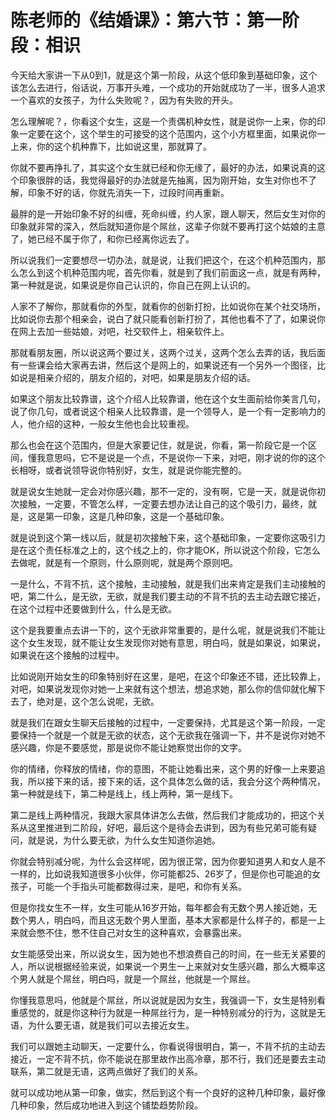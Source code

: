 # 陈老师的《结婚课》：第六节：第一阶段：相识

今天给大家讲一下从0到1，就是这个第一阶段，从这个低印象到基础印象，这个该怎么去进行，俗话说，万事开头难，一个成功的开始就成功了一半，很多人追求一个喜欢的女孩子，为什么失败呢？，因为有失败的开头。

怎么理解呢？，你看这个女生，这是一个责偶机种女性，就是说你一上来，你的印象一定要在这个，这个举生的可接受的这个范围内，这个小方框里面，如果说你一上来，你的这个机种靠下，比如说这里，那就算了。

你就不要再挣扎了，其实这个女生就已经和你无缘了，最好的办法，如果说真的这个印象很胖的话，我觉得最好的办法就是先抽离，因为刚开始，女生对你也不了解，印象不好的话，你就先消失一下，过段时间再重新。

最胖的是一开始印象不好的纠缠，死命纠缠，约人家，跟人聊天，然后女生对你的印象就非常的深入，然后就知道你是个屌丝，这辈子你就不要再打这个姑娘的主意了，她已经不属于你了，和你已经离你远去了。

所以说我们一定要想尽一切办法，就是说，让我们把这个，在这个机种范围内，那么怎么到这个机种范围内呢，首先你看，就是到了我们前面这一点，就是有两种，第一种就是说，如果说是你自己认识的，你自己在网上认识的。

人家不了解你，那就看你的外型，就看你的创新打扮，比如说你在某个社交场所，比如说你去那个相亲会，说白了就只能看创新打扮了，其他也看不了了，如果说你在网上去加一些姑娘，对吧，社交软件上，相亲软件上。

那就看朋友圈，所以说这两个要过关，这两个过关，这两个怎么去弄的话，我后面有一些课会给大家再去讲，然后这个是网上的，如果说还有一个另外一个图径，比如说是相亲介绍的，朋友介绍的，对吧，如果是朋友介绍的话。

如果这个朋友比较靠谱，这个介绍人比较靠谱，他在这个女生面前给你美言几句，说了你几句，或者说这个相亲人比较靠谱，是一个领导人，是一个有一定影响力的人，他介绍的这种，一般女生他也会比较重视。

那么也会在这个范围内，但是大家要记住，就是说，你看，第一阶段它是一个区间，懂我意思吗，它不是说是一个点，不是说你一下来，对吧，刚才说的你的这个长相呀，或者说领导说你特别好，女生，就是说你能完整的。

就是说女生她就一定会对你感兴趣，那不一定的，没有啊，它是一天，就是说你初次接触，一定要，不管怎么样，一定要去想办法让自己的这个吸引力，最终，就是，这是第一印象，这是几种印象，这是一个基础印象。

就是说到这个第一线以后，就是初次接触下来，这个基础印象，一定要你这吸引力是在这个责任标准之上的，这个线之上的，你才能OK，所以说这个阶段，它怎么去做呢，就是有一个原则，什么原则呢，就是两个原则吧。

一是什么，不背不抗，这个接触，主动接触，就是我们出来肯定是我们主动接触的吧，第二什么，是无欲，无欲，就是我们要主动的不背不抗的去主动去跟它接近，在这个过程中还要做到什么，什么是无欲。

这个是我要重点去讲一下的，这个无欲非常重要的，是什么呢，就是说我们不能让这个女生发现，就不能让女生发现你对她有意思，明白吗，就是如果说，如果说，如果说在这个接触的过程中。

比如说刚开始女生的印象特别好在这里，是吧，在这个印象还不错，还比较靠上，对吧，如果说发现你对她一上来就有这个想法，想追求她，那么你的信仰就化解下去了，绝对是，这个怎么说呢，无欲。

就是我们在跟女生聊天后接触的过程中，一定要保持，尤其是这个第一阶段，一定要保持一个就是一个就是无欲的状态，这个无欲我在强调一下，并不是说你对她不感兴趣，你是不要感觉，那是说你不能让她察觉出你的文字。

你的情绪，你释放的情绪，你的意图，不能让她看出来，这个男的好像一上来要追我，所以接下来的话，接下来的话，这个具体怎么做的话，我会分这个两种情况，第一种就是线下，第二种是线上，线上两种，第一是线下。

第二是线上两种情况，我跟大家具体讲怎么去做，然后我们才能成功的，把这个关系从这里推进到二阶段，好吧，最后这个是待会去讲到，因为有些兄弟可能有疑问，就是说，为什么要无欲，为什么女生知道你追她。

你就会特别减分呢，为什么会这样呢，因为很正常，因为你要知道男人和女人是不一样的，比如说我知道很多小伙伴，你可能都25、26岁了，但是你也可能追的女孩子，可能一个手指头可能都数得过来，是吧，和你有关系。

但是你找女生不一样，女生可能从16岁开始，每年都会有无数个男人接近她，无数个男人，明白吗，而且这无数个男人里面，基本大家都是什么样子的，都是一上来就会憋不住，憋不住自己对女生的这种喜欢，会暴露出来。

女生能感受出来，所以说女生，因为她也不想浪费自己的时间，在一些无关紧要的人，所以说根据经验来说，如果说一个男生一上来就对女生感兴趣，那么大概率这个男人就是个屌丝，明白吗，就是一个屌丝，他就是一个屌丝。

你懂我意思吗，他就是个屌丝，所以说就是因为女生，我强调一下，女生是特别看重感觉的，就是你这种行为就是一种屌丝行为，是一种特别减分的行为，这就是无语，为什么要无语，就是我们可以去接近女生。

我们可以跟她主动聊天，一定要什么，你看说得很明白，第一，不背不抗的主动去接近，一定不背不抗，你不能说在那里故作出高冷章，那不行，我们还是要去主动联系，第二就是无语，这两点做好了我们的关系。

就可以成功地从第一印象，做实，然后到这个有一个良好的这种几种印象，最好像几种印象，然后成功地进入到这个铺垫趋势阶段。
